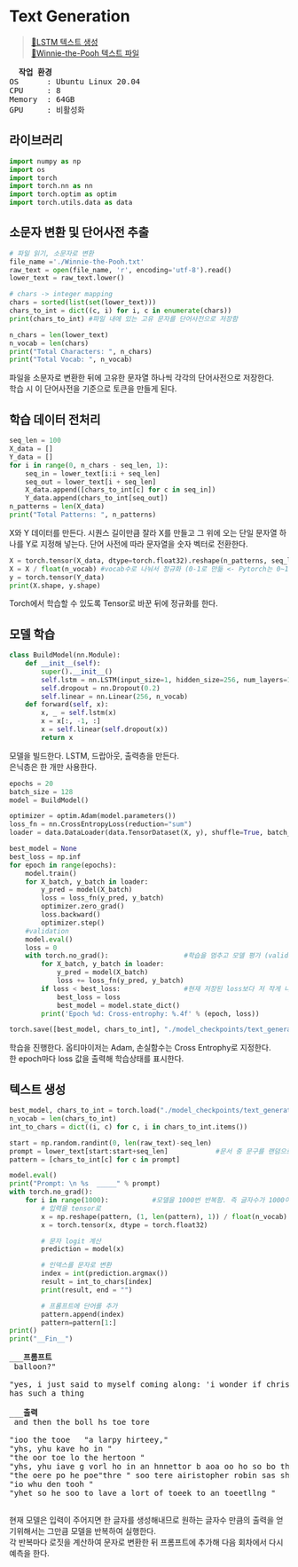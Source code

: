 # Text Generation
> [🔗LSTM 텍스트 생성](https://machinelearningmastery.com/text-generation-with-lstm-in-pytorch/)   
[🔗Winnie-the-Pooh 텍스트 파일](https://www.gutenberg.org/ebooks/67098)
<pre>
<b>  작업 환경 </b> 
OS      : Ubuntu Linux 20.04
CPU     : 8
Memory  : 64GB
GPU     : 비활성화
</pre>
## 라이브러리
```python
import numpy as np
import os 
import torch
import torch.nn as nn
import torch.optim as optim
import torch.utils.data as data
```
## 소문자 변환 및 단어사전 추출
```python
# 파일 읽기, 소문자로 변환
file_name ='./Winnie-the-Pooh.txt'
raw_text = open(file_name, 'r', encoding='utf-8').read()
lower_text = raw_text.lower()

# chars -> integer mapping
chars = sorted(list(set(lower_text))) 
chars_to_int = dict((c, i) for i, c in enumerate(chars))
print(chars_to_int) #파일 내에 있는 고유 문자를 단어사전으로 저장함

n_chars = len(lower_text)
n_vocab = len(chars)
print("Total Characters: ", n_chars)
print("Total Vocab: ", n_vocab)
```
파일을 소문자로 변환한 뒤에 고유한 문자열 하나씩 각각의 단어사전으로 저장한다.  
학습 시 이 단어사전을 기준으로 토큰을 만들게 된다.

## 학습 데이터 전처리
```python
seq_len = 100
X_data = []
Y_data = []
for i in range(0, n_chars - seq_len, 1):
    seq_in = lower_text[i:i + seq_len]
    seq_out = lower_text[i + seq_len]
    X_data.append([chars_to_int[c] for c in seq_in])
    Y_data.append(chars_to_int[seq_out])
n_patterns = len(X_data)
print("Total Patterns: ", n_patterns)
```
X와 Y 데이터를 만든다. 시퀀스 길이만큼 잘라 X를 만들고 그 위에 오는 단일 문자열 하나를 Y로 지정해 넣는다. 단어 사전에 따라 문자열을 숫자 벡터로 전환한다.

```python
X = torch.tensor(X_data, dtype=torch.float32).reshape(n_patterns, seq_len, 1) #tensor를 통해 각 문자들을 나눔
X = X / float(n_vocab) #vocab수로 나눠서 정규화 (0-1로 만듦 <- Pytorch는 0~1 값 선호)
y = torch.tensor(Y_data)
print(X.shape, y.shape)
```
Torch에서 학습할 수 있도록 Tensor로 바꾼 뒤에 정규화를 한다.

## 모델 학습
```python
class BuildModel(nn.Module):
    def __init__(self):
        super().__init__()
        self.lstm = nn.LSTM(input_size=1, hidden_size=256, num_layers=1, batch_first=True)
        self.dropout = nn.Dropout(0.2)
        self.linear = nn.Linear(256, n_vocab)
    def forward(self, x):
        x, _ = self.lstm(x)
        x = x[:, -1, :]
        x = self.linear(self.dropout(x))
        return x
```
모델을 빌드한다. LSTM, 드랍아웃, 출력층을 만든다.  
은닉층은 한 개만 사용한다.
```python
epochs = 20
batch_size = 128
model = BuildModel()

optimizer = optim.Adam(model.parameters())
loss_fn = nn.CrossEntropyLoss(reduction="sum")
loader = data.DataLoader(data.TensorDataset(X, y), shuffle=True, batch_size=batch_size)

best_model = None
best_loss = np.inf
for epoch in range(epochs):
    model.train()
    for X_batch, y_batch in loader:
        y_pred = model(X_batch)
        loss = loss_fn(y_pred, y_batch)
        optimizer.zero_grad()
        loss.backward()
        optimizer.step()
    #validation
    model.eval()
    loss = 0
    with torch.no_grad():                   #학습을 멈추고 모델 평가 (validation)
        for X_batch, y_batch in loader:
            y_pred = model(X_batch)
            loss += loss_fn(y_pred, y_batch)
        if loss < best_loss:                #현재 저장된 loss보다 저 작게 나오면 모델 저장
            best_loss = loss
            best_model = model.state_dict()
        print('Epoch %d: Cross-entrophy: %.4f' % (epoch, loss))

torch.save([best_model, chars_to_int], "./model_checkpoints/text_generator.pth")
```
학습을 진행한다. 옵티마이저는 Adam, 손실함수는 Cross Entrophy로 지정한다.  
한 epoch마다 loss 값을 출력해 학습상태를 표시한다.
## 텍스트 생성
```python
best_model, chars_to_int = torch.load("./model_checkpoints/text_generator.pth")
n_vocab = len(chars_to_int)
int_to_chars = dict((i, c) for c, i in chars_to_int.items())

start = np.random.randint(0, len(raw_text)-seq_len)
prompt = lower_text[start:start+seq_len]            #문서 중 문구를 랜덤으로 뽑아서 seq_length 만큼 프롬프트로 입력
pattern = [chars_to_int[c] for c in prompt]

model.eval()
print("Prompt: \n %s  _____" % prompt)
with torch.no_grad():
    for i in range(1000):           #모델을 1000번 반복함. 즉 글자수가 1000이 될때까지 텍스트를 생성
        # 입력을 tensor로
        x = np.reshape(pattern, (1, len(pattern), 1)) / float(n_vocab)
        x = torch.tensor(x, dtype = torch.float32)

        # 문자 logit 계산
        prediction = model(x)

        # 인덱스를 문자로 변환
        index = int(prediction.argmax())
        result = int_to_chars[index]
        print(result, end = "")

        # 프롬프트에 단어를 추가
        pattern.append(index)
        pattern=pattern[1:]
print()
print("__Fin__")
```
<pre>
___<b>프롬프트</b>
 balloon?"

"yes, i just said to myself coming along: 'i wonder if christopher robin
has such a thing  

___<b>출력</b>
 and then the boll hs toe tore 

"ioo the tooe   "a larpy hirteey," 
"yhs, yhu kave ho in " 
"the oor toe lo the hertoon " 
"yhs, yhu iave g vorl ho in an hnnettor b aoa oo ho so bo the bootoe " 
"the oere po he poe"thre " soo tere airistopher robin sas shit the borto tf the pore of the sore of the horest, 
"io whu den tooh " 
"yhet so he soo to lave a lort of toeek to an toeetllng "

</pre>
현재 모델은 입력이 주어지면 한 글자를 생성해내므로 원하는 글자수 만큼의 출력을 얻기위해서는 그만큼 모델을 반복하여 실행한다.  
각 반복마다 로짓을 계산하여 문자로 변환한 뒤 프롬프트에 추가해 다음 회차에서 다시 예측을 한다.